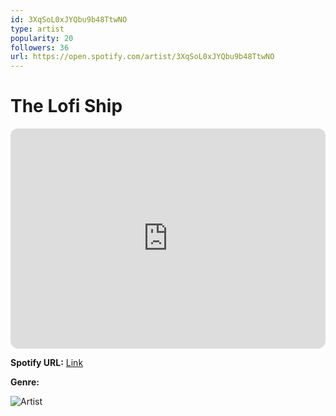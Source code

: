 ```yaml
---
id: 3XqSoL0xJYQbu9b48TtwNO
type: artist
popularity: 20
followers: 36
url: https://open.spotify.com/artist/3XqSoL0xJYQbu9b48TtwNO
---
```

# The Lofi Ship

<iframe style="border-radius:12px" src="https://open.spotify.com/embed/artist/3XqSoL0xJYQbu9b48TtwNO" width="100%" height="352" frameBorder="0" allowfullscreen="" allow="autoplay; clipboard-write; encrypted-media; fullscreen; picture-in-picture" loading="lazy"></iframe>

**Spotify URL:** [Link](https://open.spotify.com/artist/3XqSoL0xJYQbu9b48TtwNO)

**Genre:** 

![Artist](https://i.scdn.co/image/ab67616d0000b273283974defcfe38e341c33bc9)
